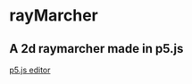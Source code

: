 # rayMarcher
A 2d raymarcher made in p5.js
---
[p5.js editor](https://editor.p5js.org/gclebor-16/sketches/gNe7xVL_b)
